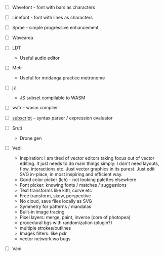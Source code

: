 * [ ] Wavefont - font with bars as characters
* [ ] Linefont - font with lines as characters
* [ ] Sprae - simple progressive enhancement
* [ ] Wavearea
* [ ] LDT
  * Useful audio editor
* [ ] Metr
  * Useful for mridanga practice metronome
* [ ] jz
  * JS subset compilable to WASM
* [ ] watr - wasm compiler
* [ ] [subscript]() – syntax parser / expression evaluator
* [ ] Sruti
  * Drone gen
* [ ] Vedi
  * Inspiration: I am tired of vector editors taking focus out of vector editing. It just needs to do main things simply: I don't need layouts, flow, interactions etc. Just vector graphics in its purest. Just edit SVG in-place, in most inspiring and efficient way.
  * Good color picker (lch) - not looking palettes elsewhere
  * Font picker: knowing fonts / matches / suggestions
  * Text transforms like kittl, curve etc
  * Free transform, skew, perspective
  * No cloud, save files locally as SVG
  * Symmetry for patterns / mandalas
  * Built-in image tracing
  * Pixel layers: merge, paint, inverse (core of photopea)
  * procedural bgs with randomization (plugin?)
  * multiple strokes/outlines
  * Images filters: like pxlr
  * vector network wo bugs

* [ ] Vani
